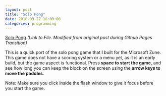 ```yaml
---
layout: post
title: "Solo Pong"
date: 2010-03-27 18:09:00
categories: programming
---
```

[Solo Pong](/assets/2010/03/solo_pong.swf )
*(Link to File.  Modified from original post during Github
Pages Transition)*

This is a quick port of the solo pong game that I built for the Microsoft Zune. This game does not have a scoring system or a menu yet, as it is an early build, but the game aspect is functional. Press **space to start the game**, and see how long you can keep the block on the screen using the **arrow keys to move the paddles**.

Note: Make sure you click inside the flash window to give it focus before you start the game.
